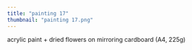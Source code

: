 ```yaml
---
title: "painting 17"
thumbnail: "painting 17.png"
---
```

acrylic paint + dried flowers on mirroring cardboard (A4, 225g)